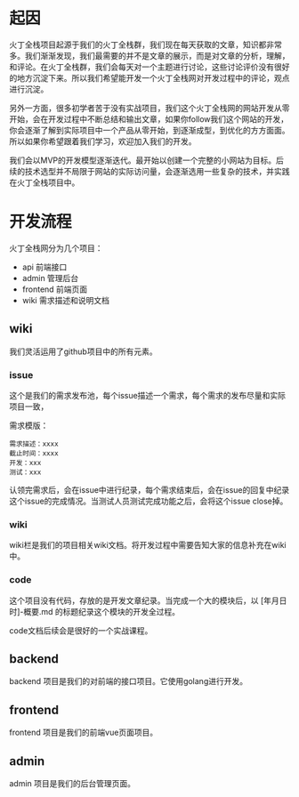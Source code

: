 # 起因

火丁全栈项目起源于我们的火丁全栈群，我们现在每天获取的文章，知识都非常多。我们渐渐发现，我们最需要的并不是文章的展示，而是对文章的分析，理解，和评论。在火丁全栈群，我们会每天对一个主题进行讨论，这些讨论评价没有很好的地方沉淀下来。所以我们希望能开发一个火丁全栈网对开发过程中的评论，观点进行沉淀。

另外一方面，很多初学者苦于没有实战项目，我们这个火丁全栈网的网站开发从零开始，会在开发过程中不断总结和输出文章，如果你follow我们这个网站的开发，你会逐渐了解到实际项目中一个产品从零开始，到逐渐成型，到优化的方方面面。所以如果你希望跟着我们学习，欢迎加入我们的开发。

我们会以MVP的开发模型逐渐迭代。最开始以创建一个完整的小网站为目标。后续的技术选型并不局限于网站的实际访问量，会逐渐选用一些复杂的技术，并实践在火丁全栈项目中。

# 开发流程

火丁全栈网分为几个项目： 

* api 前端接口
* admin 管理后台
* frontend 前端页面
* wiki 需求描述和说明文档

## wiki

我们灵活运用了github项目中的所有元素。

### issue

这个是我们的需求发布池，每个issue描述一个需求，每个需求的发布尽量和实际项目一致，

需求模版：
```
需求描述：xxxx
截止时间：xxxx
开发：xxx
测试：xxx
```
认领完需求后，会在issue中进行纪录，每个需求结束后，会在issue的回复中纪录这个issue的完成情况。当测试人员测试完成功能之后，会将这个issue close掉。

### wiki

wiki栏是我们的项目相关wiki文档。将开发过程中需要告知大家的信息补充在wiki中。

### code

这个项目没有代码，存放的是开发文章纪录。当完成一个大的模块后，以 [年月日时]-概要.md 的标题纪录这个模块的开发全过程。

code文档后续会是很好的一个实战课程。

## backend

backend 项目是我们的对前端的接口项目。它使用golang进行开发。

## frontend

frontend 项目是我们的前端vue页面项目。

## admin

admin 项目是我们的后台管理页面。
